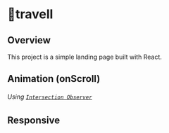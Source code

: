 # 🌴travell

## Overview

This project is a simple landing page built with React.


## Animation (onScroll)
###### Using [`Intersection Observer`](https://github.com/thebuilder/react-intersection-observer#readme)

## Responsive